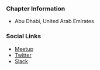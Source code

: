 ### Chapter Information
* Abu Dhabi, United Arab Emirates

### Social Links
* [Meetup](https://www.meetup.com/owasp-abu-dhabi/)
* [Twitter](https://twitter.com)
* [Slack](https://join.slack.com/share/zt-v6n66wdy-0jCou2PmdSfyn6T_JlJMzw)
